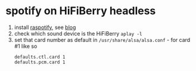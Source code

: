 # spotify on HiFiBerry headless

1. install [raspotify](https://dtcooper.github.io/raspotify/), see [blog](https://www.hifiberry.com/blog/spotify-connect-the-easy-way/)
1. check which sound device is the HiFiBerry `aplay -l`
1. set that card number as default in `/usr/share/alsa/alsa.conf` - for card #1 like so
    ```
    defaults.ctl.card 1
    defaults.pcm.card 1
    ```
